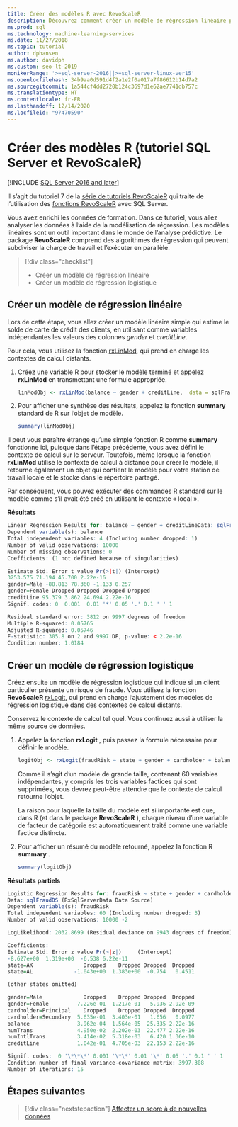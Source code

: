```yaml
---
title: Créer des modèles R avec RevoScaleR
description: Découvrez comment créer un modèle de régression linéaire pour analyser les données que vous avez enrichies dans un didacticiel précédent.
ms.prod: sql
ms.technology: machine-learning-services
ms.date: 11/27/2018
ms.topic: tutorial
author: dphansen
ms.author: davidph
ms.custom: seo-lt-2019
monikerRange: '>=sql-server-2016||>=sql-server-linux-ver15'
ms.openlocfilehash: 34b9aa0d591d4f2a1e2f0a017a7f86612b14d7a2
ms.sourcegitcommit: 1a544cf4dd2720b124c3697d1e62ae7741db757c
ms.translationtype: HT
ms.contentlocale: fr-FR
ms.lasthandoff: 12/14/2020
ms.locfileid: "97470590"
---
```

# <a name="create-r-models-sql-server-and-revoscaler-tutorial"></a>Créer des modèles R (tutoriel SQL Server et RevoScaleR)
[!INCLUDE [SQL Server 2016 and later](../../includes/applies-to-version/sqlserver2016.md)]

Il s’agit du tutoriel 7 de la [série de tutoriels RevoScaleR](deepdive-data-science-deep-dive-using-the-revoscaler-packages.md) qui traite de l’utilisation des [fonctions RevoScaleR](/machine-learning-server/r-reference/revoscaler/revoscaler) avec SQL Server.

Vous avez enrichi les données de formation. Dans ce tutoriel, vous allez analyser les données à l’aide de la modélisation de régression. Les modèles linéaires sont un outil important dans le monde de l’analyse prédictive. Le package **RevoScaleR** comprend des algorithmes de régression qui peuvent subdiviser la charge de travail et l’exécuter en parallèle.

> [!div class="checklist"]
> * Créer un modèle de régression linéaire
> * Créer un modèle de régression logistique

## <a name="create-a-linear-regression-model"></a>Créer un modèle de régression linéaire

Lors de cette étape, vous allez créer un modèle linéaire simple qui estime le solde de carte de crédit des clients, en utilisant comme variables indépendantes les valeurs des colonnes *gender* et *creditLine*.
  
Pour cela, vous utilisez la fonction [rxLinMod](/machine-learning-server/r-reference/revoscaler/rxlinmod), qui prend en charge les contextes de calcul distants.
  
1. Créez une variable R pour stocker le modèle terminé et appelez **rxLinMod** en transmettant une formule appropriée.
  
    ```R
    linModObj <- rxLinMod(balance ~ gender + creditLine,  data = sqlFraudDS)
    ```
  
2. Pour afficher une synthèse des résultats, appelez la fonction **summary** standard de R sur l’objet de modèle.
  
     ```R
     summary(linModObj)
     ```

Il peut vous paraître étrange qu’une simple fonction R comme **summary** fonctionne ici, puisque dans l’étape précédente, vous avez défini le contexte de calcul sur le serveur. Toutefois, même lorsque la fonction **rxLinMod** utilise le contexte de calcul à distance pour créer le modèle, il retourne également un objet qui contient le modèle pour votre station de travail locale et le stocke dans le répertoire partagé.

Par conséquent, vous pouvez exécuter des commandes R standard sur le modèle comme s’il avait été créé en utilisant le contexte « local ».

**Résultats**

```R
Linear Regression Results for: balance ~ gender + creditLineData: sqlFraudDS (RxSqlServerData Data Source)
Dependent variable(s): balance
Total independent variables: 4 (Including number dropped: 1)
Number of valid observations: 10000
Number of missing observations: 0
Coefficients: (1 not defined because of singularities)

Estimate Std. Error t value Pr(>|t|) (Intercept)
3253.575 71.194 45.700 2.22e-16
gender=Male -88.813 78.360 -1.133 0.257
gender=Female Dropped Dropped Dropped Dropped
creditLine 95.379 3.862 24.694 2.22e-16
Signif. codes: 0  0.001  0.01 '*' 0.05 '.' 0.1 ' ' 1

Residual standard error: 3812 on 9997 degrees of freedom
Multiple R-squared: 0.05765
Adjusted R-squared: 0.05746
F-statistic: 305.8 on 2 and 9997 DF, p-value: < 2.2e-16
Condition number: 1.0184
```

## <a name="create-a-logistic-regression-model"></a>Créer un modèle de régression logistique

Créez ensuite un modèle de régression logistique qui indique si un client particulier présente un risque de fraude. Vous utilisez la fonction **RevoScaleR** [rxLogit](/machine-learning-server/r-reference/revoscaler/rxlogit), qui prend en charge l’ajustement des modèles de régression logistique dans des contextes de calcul distants.

Conservez le contexte de calcul tel quel. Vous continuez aussi à utiliser la même source de données.

1. Appelez la fonction **rxLogit** , puis passez la formule nécessaire pour définir le modèle.

    ```R
    logitObj <- rxLogit(fraudRisk ~ state + gender + cardholder + balance + numTrans + numIntlTrans + creditLine, data = sqlFraudDS, dropFirst = TRUE)
    ```
  
    Comme il s’agit d’un modèle de grande taille, contenant 60 variables indépendantes, y compris les trois variables factices qui sont supprimées, vous devrez peut-être attendre que le contexte de calcul retourne l’objet.
    
    La raison pour laquelle la taille du modèle est si importante est que, dans R (et dans le package **RevoScaleR** ), chaque niveau d’une variable de facteur de catégorie est automatiquement traité comme une variable factice distincte.
  
2. Pour afficher un résumé du modèle retourné, appelez la fonction R **summary** .
  
    ```R
    summary(logitObj)
    ```
  
**Résultats partiels**

```R
Logistic Regression Results for: fraudRisk ~ state + gender + cardholder + balance + numTrans + numIntlTrans + creditLine
Data: sqlFraudDS (RxSqlServerData Data Source)
Dependent variable(s): fraudRisk
Total independent variables: 60 (Including number dropped: 3)
Number of valid observations: 10000 -2

LogLikelihood: 2032.8699 (Residual deviance on 9943 degrees of freedom)

Coefficients:
Estimate Std. Error z value Pr(>|z|)     (Intercept)
-8.627e+00  1.319e+00  -6.538 6.22e-11
state=AK                Dropped    Dropped Dropped  Dropped
state=AL             -1.043e+00  1.383e+00  -0.754   0.4511

(other states omitted)

gender=Male             Dropped    Dropped Dropped  Dropped
gender=Female         7.226e-01  1.217e-01   5.936 2.92e-09
cardholder=Principal    Dropped    Dropped Dropped  Dropped
cardholder=Secondary  5.635e-01  3.403e-01   1.656   0.0977
balance               3.962e-04  1.564e-05  25.335 2.22e-16
numTrans              4.950e-02  2.202e-03  22.477 2.22e-16
numIntlTrans          3.414e-02  5.318e-03   6.420 1.36e-10
creditLine            1.042e-01  4.705e-03  22.153 2.22e-16

Signif. codes:  0 '\*\*\*' 0.001 '\*\*' 0.01 '\*' 0.05 '.' 0.1 ' ' 1
Condition number of final variance-covariance matrix: 3997.308
Number of iterations: 15
```

## <a name="next-steps"></a>Étapes suivantes

> [!div class="nextstepaction"]
> [Affecter un score à de nouvelles données](../../machine-learning/tutorials/deepdive-score-new-data.md)